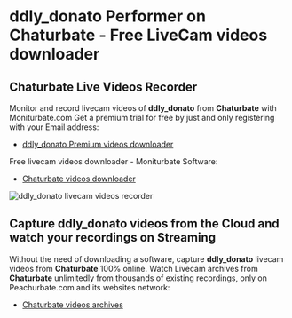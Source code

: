 # ddly_donato Performer on Chaturbate - Free LiveCam videos downloader

## Chaturbate Live Videos Recorder

Monitor and record livecam videos of **ddly_donato** from **Chaturbate** with Moniturbate.com
Get a premium trial for free by just and only registering with your Email address:
* [ddly_donato Premium videos downloader](https://moniturbate.com/request-demo-licence-key.html)

Free livecam videos downloader - Moniturbate Software:
* [Chaturbate videos downloader](https://moniturbate.com/moniturbate-download-software.html)

![ddly_donato livecam videos recorder](https://peachurnet.com/templates/moniturbate-software.png)


## Capture ddly_donato videos from the Cloud and watch your recordings on Streaming

Without the need of downloading a software, capture **ddly_donato** livecam videos from **Chaturbate** 100% online.
Watch Livecam archives from **Chaturbate** unlimitedly from thousands of existing recordings, only on Peachurbate.com and its websites network:
* [Chaturbate videos archives](https://peachurnet.com/)